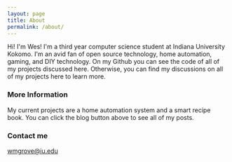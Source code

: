 ```yaml
---
layout: page
title: About
permalink: /about/
---
```


Hi! I'm Wes! I'm a third year computer science student at Indiana University Kokomo. I'm an avid fan of open source technology, home automation, gaming, and DIY technology. On my Github you can see the code of all of my projects discussed here. Otherwise, you can find my discussions on all of my projects here to learn more.
### More Information

My current projects are a home automation system and a smart recipe book. You can click the blog button above to see all of my posts.
### Contact me

[wmgrove@iu.edu](mailto:wmgrove@iu.edu)
